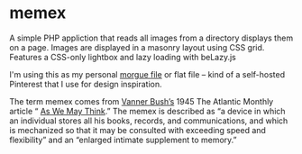 # memex
A simple PHP appliction that reads all images from a directory displays them on a page. Images are displayed in a masonry layout using CSS grid. Features a CSS-only lightbox and lazy loading with beLazy.js

I'm using this as my personal [morgue file](https://en.wikipedia.org/wiki/Morgue_file) or flat file – kind of a self-hosted Pinterest that I use for design inspiration.

The term memex comes from [Vanner Bush’s](https://en.wikipedia.org/wiki/Vannevar_Bush) 1945 The Atlantic Monthly article “ [As We May Think](https://www.theatlantic.com/magazine/archive/1945/07/as-we-may-think/303881/).” The memex is described as “a device in which an individual stores all his books, records, and communications, and which is mechanized so that it may be consulted with exceeding speed and flexibility” and an “enlarged intimate supplement to memory.”
